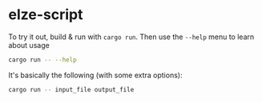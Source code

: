 # elze-script

To try it out, build & run with `cargo run`. Then use the `--help` menu to learn about usage

```bash
cargo run -- --help
```

It's basically the following (with some extra options):

```bash
cargo run -- input_file output_file
```